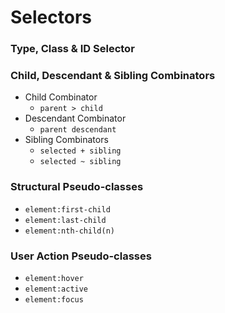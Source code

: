 # Selectors





### Type, Class & ID Selector



### Child, Descendant & Sibling Combinators

- Child Combinator
  - `parent > child`
- Descendant Combinator
  - `parent descendant`
- Sibling Combinators
  - `selected + sibling`
  - `selected ~ sibling`



### Structural Pseudo-classes

- `element:first-child`
- `element:last-child`
- `element:nth-child(n)`



### User Action Pseudo-classes

- `element:hover`
- `element:active`
- `element:focus`



